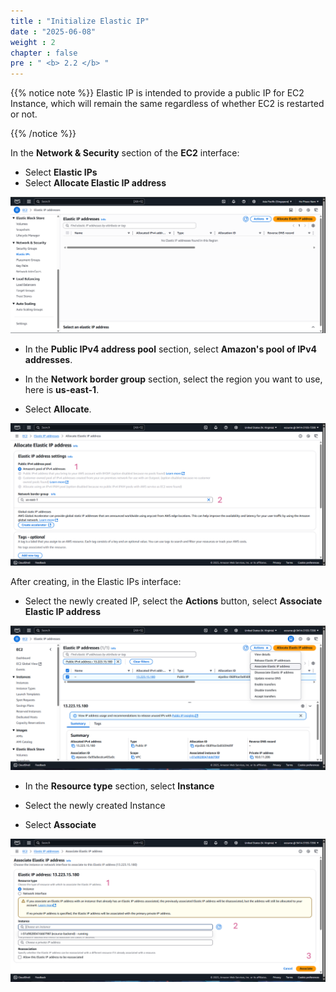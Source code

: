 ```yaml
---
title : "Initialize Elastic IP"
date : "2025-06-08"
weight : 2
chapter : false
pre : " <b> 2.2 </b> "
---
```


{{% notice note %}}
Elastic IP is intended to provide a public IP for EC2 Instance, which will remain the same regardless of whether EC2 is restarted or not.

{{% /notice %}}

In the **Network & Security** section of the **EC2** interface:

- Select **Elastic IPs**
- Select **Allocate Elastic IP address**

![Create Account](/images/2/IP.png)

- In the **Public IPv4 address pool** section, select **Amazon's pool of IPv4 addresses**.

- In the **Network border group** section, select the region you want to use, here is **us-east-1**.
- Select **Allocate**.

![Create Account](/static/images/2/IP2.png)

After creating, in the Elastic IPs interface:

- Select the newly created IP, select the **Actions** button, select **Associate Elastic IP address**

![Create Account](/static/images/2/IP3.png)

- In the **Resource type** section, select **Instance**

- Select the newly created Instance
- Select **Associate**

![Create Account](/static/images/2/IP4.png)